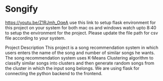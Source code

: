 # Songify

https://youtu.be/Z1RJmh_OqeA use this link to setup flask environment for this project on your system for both mac os and windows
watch upto 8:40 to setup the environment for the project.
Please update the file path for csv file according to your system.

Project Description
This project is a song recommendation system in which users enters the name of the song and number of similar songs he wants. The song recommendation system uses K-Means Clustering algorithm to classify similar songs into clusters and then generate random songs from the cluster in which the input song belongs. We are using flask for connecting the python backend to the frontend.
